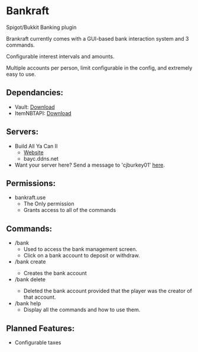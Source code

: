 # Bankraft
Spigot/Bukkit Banking plugin

Brankraft currently comes with a GUI-based bank interaction system and 3 commands.

Configurable interest intervals and amounts.

Multiple accounts per person, limit configurable in the config, and extremely easy to use.

## Dependancies:
* Vault: [Download](http://dev.bukkit.org/bukkit-plugins/vault/)
* ItemNBTAPI: [Download](https://www.spigotmc.org/resources/item-nbt-api.7939/)

## Servers:
* Build All Ya Can II
  * [Website](http://cjburkey.com)
  * bayc.ddns.net
* Want your server here?  Send a message to 'cjburkey01' [here](https://www.spigotmc.org/conversations/add).

## Permissions:
* bankraft.use
  * The Only permission
  * Grants access to all of the commands

## Commands:
* /bank
  * Used to access the bank management screen.
  * Click on a bank account to deposit or withdraw.
* /bank create <name>
  * Creates the bank account <name>
* /bank delete <name>
  * Deleted the bank account <name> provided that the player was the creator of that account.
* /bank help
  * Display all the commands and how to use them.

## Planned Features:
* Configurable taxes
